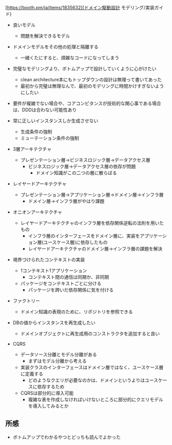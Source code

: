 [https://booth.pm/ja/items/1835632](ドメイン駆動設計 モデリング/実装ガイド)

- 良いモデル
  -  問題を解決できるモデル

- ドメインモデルをその他の処理と隔離する
  - 一緒くたにすると、煩雑なコードになってしまう

- 完璧なモデリングより、ボトムアップで設計していくように心がけたい
  - clean architecture本にもトップダウンの設計は無理って書いてあった
  - 最初から完璧は無理なんで、最初のモデリングに時間かけすぎないようにしたい

- 要件が複雑でない場合や、コアコンピタンスが技術的な関心事である場合は、DDDは合わない可能性あり

- 常に正しいインスタンスしか生成させない
  - 生成条件の強制
  - ミューテーション条件の強制

- 3層アーキテクチャ
  - プレゼンテーション層→ビジネスロジック層→データアクセス層
    - ビジネスロジック層→データアクセス層の依存が問題
      - ドメイン知識がこの二つの層に散らばる

- レイヤードアーキテクチャ
  - プレゼンテーション層→アプリケーション層→ドメイン層→インフラ層
    - ドメイン層→インフラ層がやはり課題

- オニオンアーキテクチャ
  - レイヤードアーキテクチャのインフラ層を依存関係逆転の法則を用いたもの
    - インフラ層のインターフェースをドメイン層に、実装をアプリケーション層(ユースケース層)に依存したもの
    - レイヤードアーキテクチャのドメイン層→インフラ層の課題を解決

- 境界づけられたコンテキストの実装
  - 1コンテキスト1アプリケーション
    - コンテキスト間の通信は同期か、非同期
  - パッケージをコンテキストごとに分ける
    - パッケージを跨いだ依存関係に気を付ける

- ファクトリー
  - ドメイン知識の表現のために、リポジトリを参照できる

- DBの値からインスタンスを再生成したい
  - ドメインオブジェクトに再生成用のコンストラクタを追加すると良い

- CQRS
  - データソース分離とモデル分離がある
    - まずはモデル分離から考える
  - 実装クラスのインターフェースはドメイン層ではなく、ユースケース層に定義する
    - どのようなクエリが必要なのかは、ドメインというよりはユースケースに依存するため
  - CQRSは部分的に導入可能
    - 複雑な表を作成しなければいけないところに部分的にクエリモデルを導入してみるとか

## 所感

- ボトムアップでわかるやつとどっちも読んでよかった
